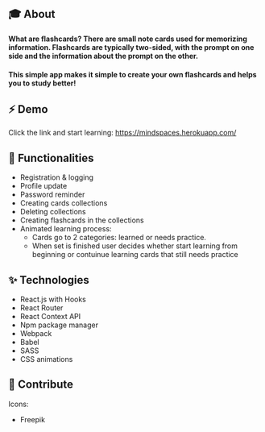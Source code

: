 ## 🎓 About
#### What are flashcards? There are small note cards used for memorizing information. Flashcards are typically two-sided, with the prompt on one side and the information about the prompt on the other. 

#### This simple app makes it simple to create your own flashcards and helps you to study better!

## ⚡ Demo

Click the link and start learning: https://mindspaces.herokuapp.com/

## 🐥 Functionalities

* Registration & logging
* Profile update
* Password reminder
* Creating cards collections
* Deleting collections
* Creating flashcards in the collections
* Animated learning process:
    * Cards go to 2 categories: learned or needs practice.
    * When set is finished user decides whether start learning from beginning or contuinue learning cards that still needs practice

## ✨ Technologies

* React.js with Hooks
* React Router
* React Context API
* Npm package manager
* Webpack
* Babel
* SASS
* CSS animations

## 🌷 Contribute
Icons:
* Freepik

